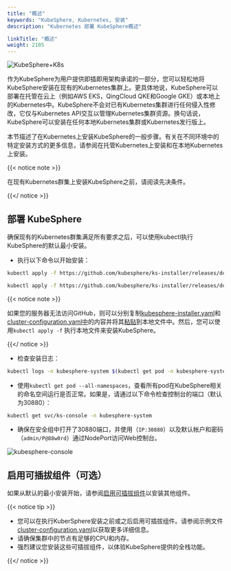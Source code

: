 ```yaml
---
title: "概述"
keywords: "KubeSphere, Kubernetes, 安装"
description: "Kubernetes 部署 KubeSphere概述"

linkTitle: "概述"
weight: 2105
---
```


![KubeSphere+K8s](https://pek3b.qingstor.com/kubesphere-docs/png/20191123144507.png)

作为KubeSphere为用户提供即插即用架构承诺的一部分，您可以轻松地将KubeSphere安装在现有的Kubernetes集群上。更具体地说，KubeSphere可以部署在托管在云上（例如AWS EKS，QingCloud QKE和Google GKE）或本地上的Kubernetes中。KubeSphere不会对已有Kubernetes集群进行任何侵入性修改，它仅与Kubernetes API交互以管理Kubernetes集群资源。换句话说，KubeSphere可以安装在任何本地Kubernetes集群或Kubernetes发行版上。

本节描述了在Kubernetes上安装KubeSphere的一般步骤。有关在不同环境中的特定安装方式的更多信息，请参阅在托管Kubernetes上安装和在本地Kubernetes上安装。

{{< notice note >}} 

在现有Kubernetes群集上安装KubeSphere之前，请阅读先决条件。

{{</ notice >}}

## 部署 KubeSphere

确保现有的Kubernetes群集满足所有要求之后，可以使用kubectl执行KubeSphere的默认最小安装。

- 执行以下命令以开始安装：

```bash
kubectl apply -f https://github.com/kubesphere/ks-installer/releases/download/v3.0.0/kubesphere-installer.yaml
```

```bash
kubectl apply -f https://github.com/kubesphere/ks-installer/releases/download/v3.0.0/cluster-configuration.yaml
```

{{< notice note >}} 

如果您的服务器无法访问GitHub，则可以分别复制[kubesphere-installer.yaml](https://github.com/kubesphere/ks-installer/releases/download/v3.0.0/kubesphere-installer.yaml)和[cluster-configuration.yaml中](https://github.com/kubesphere/ks-installer/releases/download/v3.0.0/cluster-configuration.yaml)的内容并将其[粘贴](https://github.com/kubesphere/ks-installer/releases/download/v3.0.0/kubesphere-installer.yaml)到本地文件中。然后，您可以使用`kubectl apply -f` 执行本地文件来安装KubeSphere。

{{</ notice >}}

- 检查安装日志：

```bash
kubectl logs -n kubesphere-system $(kubectl get pod -n kubesphere-system -l app=ks-install -o jsonpath='{.items[0].metadata.name}') -f
```

- 使用`kubectl get pod --all-namespaces`，查看所有pod在KubeSphere相关的命名空间运行是否正常。如果是，请通过以下命令检查控制台的端口（默认为30880）：

```bash
kubectl get svc/ks-console -n kubesphere-system
```

- 确保在安全组中打开了30880端口，并使用（`IP:30880`）以及默认帐户和密码（`admin/P@88w0rd`）通过NodePort访问Web控制台。

![kubesphere-console](/images/docs/zh-cn/installing-on-kubernetes/introduction/login.png)

## 启用可插拔组件（可选）

如果从默认的最小安装开始，请参阅[启用可插拔组件](../../../pluggable-components/)以安装其他组件。

{{< notice tip >}}

- 您可以在执行KuberSphere安装之前或之后启用可插拔组件。请参阅示例文件[cluster-configuration.yaml](https://github.com/kubesphere/ks-installer/blob/master/deploy/cluster-configuration.yaml)以获取更多详细信息。
- 请确保集群中的节点有足够的CPU和内存。
- 强烈建议您安装这些可插拔组件，以体验KubeSphere提供的全栈功能。

{{</ notice >}}


